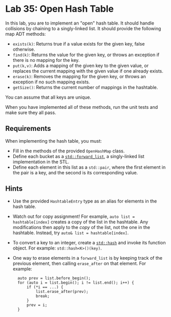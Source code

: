 # Lab 35: Open Hash Table

In this lab, you are to implement an "open" hash table. It should handle collisions by chaining to a singly-linked list. It should provide the following map ADT methods:

* `exists(k)`: Returns true if a value exists for the given key, false otherwise.
* `find(k)`: Returns the value for the given key, or throws an exception if there is no mapping for the key.
* `put(k,v)`: Adds a mapping of the given key to the given value, or replaces the current mapping with the given value if one already exists.
* `erase(k)`: Removes the mapping for the given key, or throws an exception if no such mapping exists.
* `getSize()`: Returns the current number of mappings in the hashtable.

You can assume that all keys are unique.

When you have implemented all of these methods, run the unit tests and make sure they all pass.

## Requirements

When implementing the hash table, you must:

* Fill in the methods of the provided `OpenHashMap` class.
* Define each bucket as a [`std::forward_list`](https://en.cppreference.com/w/cpp/container/forward_list), a singly-linked list implementation in the STL.
* Define each element in this list as a `std::pair`, where the first element in the pair is a key, and the second is its corresponding value.

## Hints

* Use the provided `HashtableEntry` type as an alias for elements in the hash table.
* Watch out for copy assignment! For example, `auto list = hashtable[index]` creates a copy of the list in the hashtable. Any modifications then apply to the _copy_ of the list, not the one in the hashtable. Instead, try `auto& list = hashtable[index]`.
* To convert a key to an integer, create a [`std::hash`](https://en.cppreference.com/w/cpp/utility/hash) and invoke its function object. For example: `std::hash<K>()(key)`.
* One way to erase elements in a `forward_list` is by keeping track of the previous element, then calling `erase_after` on that element. For example:

        auto prev = list.before_begin();
        for (auto i = list.begin(); i != list.end(); i++) {
            if (*i == ...) {
                list.erase_after(prev);
                break;
            }
            prev = i;
        }
